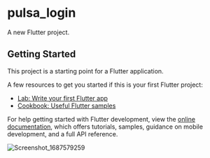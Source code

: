 # pulsa_login

A new Flutter project.

## Getting Started

This project is a starting point for a Flutter application.

A few resources to get you started if this is your first Flutter project:

- [Lab: Write your first Flutter app](https://docs.flutter.dev/get-started/codelab)
- [Cookbook: Useful Flutter samples](https://docs.flutter.dev/cookbook)

For help getting started with Flutter development, view the
[online documentation](https://docs.flutter.dev/), which offers tutorials,
samples, guidance on mobile development, and a full API reference.

![Screenshot_1687579259](https://github.com/SamkaraMurthi/Mobile-Credit-Top-Up-With-Flutter/assets/127254548/c92dd10e-c3cb-41db-8071-c7c45094556d)

